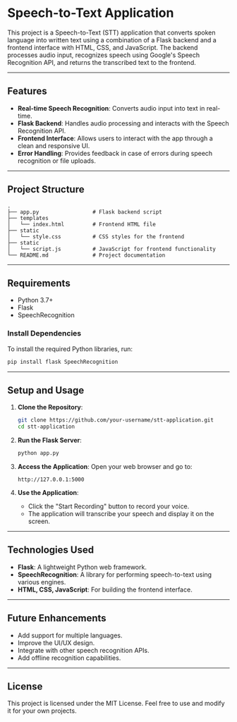 # Speech-to-Text Application

This project is a Speech-to-Text (STT) application that converts spoken language into written text using a combination of a Flask backend and a frontend interface with HTML, CSS, and JavaScript. The backend processes audio input, recognizes speech using Google's Speech Recognition API, and returns the transcribed text to the frontend.

---

## Features
- **Real-time Speech Recognition**: Converts audio input into text in real-time.
- **Flask Backend**: Handles audio processing and interacts with the Speech Recognition API.
- **Frontend Interface**: Allows users to interact with the app through a clean and responsive UI.
- **Error Handling**: Provides feedback in case of errors during speech recognition or file uploads.

---

## Project Structure
```
.
├── app.py                 # Flask backend script
├── templates
│   └── index.html         # Frontend HTML file
├── static
│   └── style.css          # CSS styles for the frontend
├── static
│   └── script.js          # JavaScript for frontend functionality
└── README.md              # Project documentation
```

---

## Requirements
- Python 3.7+
- Flask
- SpeechRecognition

### Install Dependencies
To install the required Python libraries, run:
```bash
pip install flask SpeechRecognition
```

---

## Setup and Usage
1. **Clone the Repository**:
   ```bash
   git clone https://github.com/your-username/stt-application.git
   cd stt-application
   ```

2. **Run the Flask Server**:
   ```bash
   python app.py
   ```

3. **Access the Application**:
   Open your web browser and go to:
   ```
   http://127.0.0.1:5000
   ```

4. **Use the Application**:
   - Click the "Start Recording" button to record your voice.
   - The application will transcribe your speech and display it on the screen.

---

## Technologies Used
- **Flask**: A lightweight Python web framework.
- **SpeechRecognition**: A library for performing speech-to-text using various engines.
- **HTML, CSS, JavaScript**: For building the frontend interface.

---

## Future Enhancements
- Add support for multiple languages.
- Improve the UI/UX design.
- Integrate with other speech recognition APIs.
- Add offline recognition capabilities.

---

## License
This project is licensed under the MIT License. Feel free to use and modify it for your own projects.

